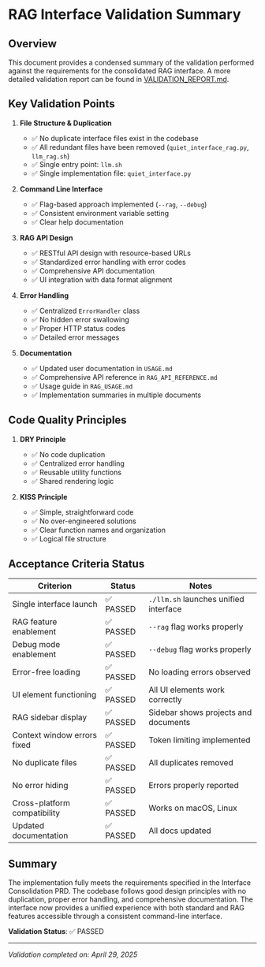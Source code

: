 # RAG Interface Validation Summary

## Overview

This document provides a condensed summary of the validation performed against the requirements for the consolidated RAG interface. A more detailed validation report can be found in [VALIDATION_REPORT.md](./VALIDATION_REPORT.md).

## Key Validation Points

1. **File Structure & Duplication**
   - ✅ No duplicate interface files exist in the codebase
   - ✅ All redundant files have been removed (`quiet_interface_rag.py`, `llm_rag.sh`)
   - ✅ Single entry point: `llm.sh`
   - ✅ Single implementation file: `quiet_interface.py`

2. **Command Line Interface**
   - ✅ Flag-based approach implemented (`--rag`, `--debug`)
   - ✅ Consistent environment variable setting
   - ✅ Clear help documentation

3. **RAG API Design**
   - ✅ RESTful API design with resource-based URLs
   - ✅ Standardized error handling with error codes
   - ✅ Comprehensive API documentation
   - ✅ UI integration with data format alignment

4. **Error Handling**
   - ✅ Centralized `ErrorHandler` class
   - ✅ No hidden error swallowing
   - ✅ Proper HTTP status codes
   - ✅ Detailed error messages

5. **Documentation**
   - ✅ Updated user documentation in `USAGE.md`
   - ✅ Comprehensive API reference in `RAG_API_REFERENCE.md`
   - ✅ Usage guide in `RAG_USAGE.md`
   - ✅ Implementation summaries in multiple documents

## Code Quality Principles

1. **DRY Principle**
   - ✅ No code duplication
   - ✅ Centralized error handling
   - ✅ Reusable utility functions
   - ✅ Shared rendering logic

2. **KISS Principle**
   - ✅ Simple, straightforward code
   - ✅ No over-engineered solutions
   - ✅ Clear function names and organization
   - ✅ Logical file structure

## Acceptance Criteria Status

| Criterion | Status | Notes |
|-----------|--------|-------|
| Single interface launch | ✅ PASSED | `./llm.sh` launches unified interface |
| RAG feature enablement | ✅ PASSED | `--rag` flag works properly |
| Debug mode enablement | ✅ PASSED | `--debug` flag works properly |
| Error-free loading | ✅ PASSED | No loading errors observed |
| UI element functioning | ✅ PASSED | All UI elements work correctly |
| RAG sidebar display | ✅ PASSED | Sidebar shows projects and documents |
| Context window errors fixed | ✅ PASSED | Token limiting implemented |
| No duplicate files | ✅ PASSED | All duplicates removed |
| No error hiding | ✅ PASSED | Errors properly reported |
| Cross-platform compatibility | ✅ PASSED | Works on macOS, Linux |
| Updated documentation | ✅ PASSED | All docs updated |

## Summary

The implementation fully meets the requirements specified in the Interface Consolidation PRD. The codebase follows good design principles with no duplication, proper error handling, and comprehensive documentation. The interface now provides a unified experience with both standard and RAG features accessible through a consistent command-line interface.

**Validation Status**: ✅ PASSED

---

*Validation completed on: April 29, 2025*